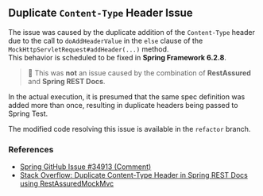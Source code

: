 ## Duplicate `Content-Type` Header Issue

The issue was caused by the duplicate addition of the `Content-Type` header due to the call to `doAddHeaderValue` in the `else` clause of the `MockHttpServletRequest#addHeader(...)` method.  
This behavior is scheduled to be fixed in **Spring Framework 6.2.8**.

> 📌 This was **not** an issue caused by the combination of **RestAssured** and **Spring REST Docs**.

In the actual execution, it is presumed that the same spec definition was added more than once, resulting in duplicate headers being passed to Spring Test.

The modified code resolving this issue is available in the `refactor` branch.

### References

- [Spring GitHub Issue #34913 (Comment)](https://github.com/spring-projects/spring-framework/issues/34913#issuecomment-2890589689)  
- [Stack Overflow: Duplicate Content-Type Header in Spring REST Docs using RestAssuredMockMvc](https://stackoverflow.com/questions/79616625/duplicate-content-type-header-in-spring-rest-docs-using-restassuredmockmvc)
